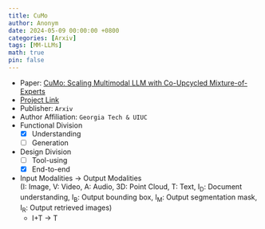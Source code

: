 ```yaml
---
title: CuMo
author: Anonym
date: 2024-05-09 00:00:00 +0800
categories: [Arxiv]
tags: [MM-LLMs]
math: true
pin: false
---
```


- Paper: [CuMo: Scaling Multimodal LLM with Co-Upcycled Mixture-of-Experts](https://arxiv.org/pdf/2405.05949)
- [Project Link](https://github.com/SHI-Labs/CuMo)
- Publisher: `Arxiv`
- Author Affiliation: `Georgia Tech & UIUC`
- Functional Division
  + [x] Understanding
  + [ ] Generation
- Design Division
  + [ ] Tool-using
  + [x] End-to-end
- Input Modalities $\rightarrow$ Output Modalities <br />(I: Image, V: Video, A: Audio, 3D: Point Cloud, T: Text, I<sub>D</sub>: Document understanding, I<sub>B</sub>: Output bounding box, I<sub>M</sub>: Output segmentation mask, I<sub>R</sub>: Output retrieved images)
  + I+T $\rightarrow$ T
